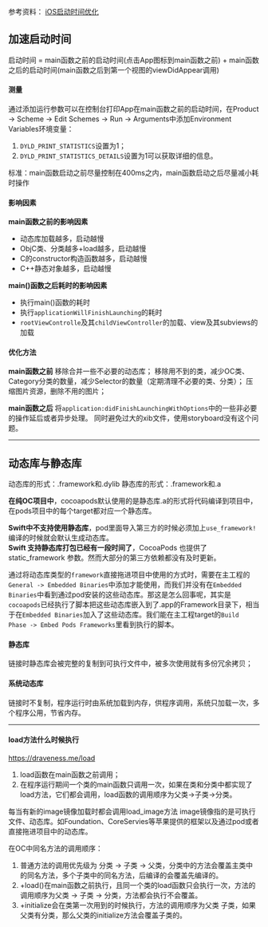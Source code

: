 参考资料：
[iOS启动时间优化](http://www.zoomfeng.com/blog/launch-time.html)

## 加速启动时间
启动时间 = main函数之前的启动时间(点击App图标到main函数之前) + main函数之后的启动时间(main函数之后到第一个视图的viewDidAppear调用)  

#### 测量
通过添加运行参数可以在控制台打印App在main函数之前的启动时间，在Product -> Scheme -> Edit Schemes ->  Run -> Arguments中添加Environment Variables环境变量：  
1. `DYLD_PRINT_STATISTICS`设置为1；
2. `DYLD_PRINT_STATISTICS_DETAILS`设置为1可以获取详细的信息。

标准：main函数启动之前尽量控制在400ms之内，main函数启动之后尽量减小耗时操作

#### 影响因素
**main函数之前的影响因素**
* 动态库加载越多，启动越慢
* ObjC类、分类越多+load越多，启动越慢
* C的constructor构造函数越多，启动越慢
* C++静态对象越多，启动越慢

**main()函数之后耗时的影响因素**
* 执行main()函数的耗时
* 执行`applicationWillFinishLaunching`的耗时
* `rootViewControlle`及其`childViewController`的加载、view及其subviews的加载

#### 优化方法
**main函数之前**
移除合并一些不必要的动态库； 
移除用不到的类，减少OC类、Category分类的数量，减少Selector的数量（定期清理不必要的类、分类）；
压缩图片资源，删除不用的图片；

**main函数之后**
将`application:didFinishLaunchingWithOptions`中的一些非必要的操作延后或者异步处理。
同时避免过大的xib文件，使用storyboard没有这个问题。

----

## 动态库与静态库
动态库的形式：.framework和.dylib
静态库的形式：.framework和.a

**在纯OC项目中**，cocoapods默认使用的是静态库.a的形式将代码编译到项目中，在pods项目中的每个target都对应一个静态库。

**Swift中不支持使用静态库**，pod里面导入第三方的时候必须加上`use_framework!`编译的时候就会默认生成动态库。  
**Swift 支持静态库打包已经有一段时间了**，CocoaPods 也提供了 static_framework 参数。然而大部分的第三方依赖都没有及时更新。  

通过将动态库类型的`framework`直接拖进项目中使用的方式时，需要在主工程的`General -> Embedded Binaries`中添加才能使用，而我们并没有在`Embedded Binaries`中看到通过pod安装的这些动态库。那这是怎么回事呢，其实是`cocoapods`已经执行了脚本把这些动态库嵌入到了.app的Framework目录下，相当于在`Embedded Binaries`加入了这些动态库。我们能在主工程target的`Build Phase -> Embed Pods Frameworks`里看到执行的脚本。

#### 静态库
链接时静态库会被完整的复制到可执行文件中，被多次使用就有多份冗余拷贝；
#### 系统动态库
链接时不复制，程序运行时由系统加载到内存，供程序调用，系统只加载一次，多个程序公用，节省内存。  

----

#### load方法什么时候执行
https://draveness.me/load
1. load函数在main函数之前调用；
2. 在程序运行期间一个类的main函数只调用一次，如果在类和分类中都实现了load方法，它们都会调用，load函数的调用顺序为父类->子类->分类。

每当有新的image镜像加载时都会调用load_image方法
image镜像指的是可执行文件、动态库。如Foundation、CoreServies等苹果提供的框架以及通过pod或者直接拖进项目中的动态库。

在OC中同名方法的调用顺序：  
1. 普通方法的调用优先级为 分类 -> 子类 -> 父类，分类中的方法会覆盖主类中的同名方法，多个子类中的同名方法，后编译的会覆盖先编译的。
2. +load()在main函数之前执行，且同一个类的load函数只会执行一次，方法的调用顺序为父类 -> 子类 -> 分类，方法都会执行不会覆盖。
3. +initialize会在类第一次用到的时候执行，方法的调用顺序为父类 子类，如果父类有分类，那么父类的initialize方法会覆盖子类的。

